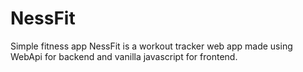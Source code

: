 # NessFit
Simple fitness app
NessFit is a workout tracker web app made using WebApi for backend and vanilla javascript for frontend.
